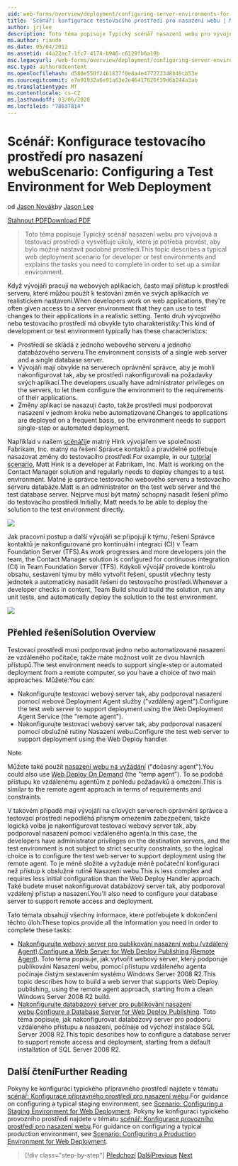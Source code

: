 ```yaml
---
uid: web-forms/overview/deployment/configuring-server-environments-for-web-deployment/scenario-configuring-a-test-environment-for-web-deployment
title: 'Scénář: konfigurace testovacího prostředí pro nasazení webu | Microsoft Docs'
author: jrjlee
description: Toto téma popisuje Typický scénář nasazení webu pro vývojová a testovací prostředí a vysvětluje úkoly, které je potřeba provést, aby bylo možné nastavit si...
ms.author: riande
ms.date: 05/04/2012
ms.assetid: 44a22ac7-1fc7-4174-b946-c6129fb6a19b
msc.legacyurl: /web-forms/overview/deployment/configuring-server-environments-for-web-deployment/scenario-configuring-a-test-environment-for-web-deployment
msc.type: authoredcontent
ms.openlocfilehash: d580e550f2461837f0e8a4e477273348b49cb53e
ms.sourcegitcommit: e7e91932a6e91a63e2e46417626f39d6b244a3ab
ms.translationtype: MT
ms.contentlocale: cs-CZ
ms.lasthandoff: 03/06/2020
ms.locfileid: "78637814"
---
```

# <a name="scenario-configuring-a-test-environment-for-web-deployment"></a><span data-ttu-id="f9656-103">Scénář: Konfigurace testovacího prostředí pro nasazení webu</span><span class="sxs-lookup"><span data-stu-id="f9656-103">Scenario: Configuring a Test Environment for Web Deployment</span></span>

<span data-ttu-id="f9656-104">od [Jason Novák](https://github.com/jrjlee)</span><span class="sxs-lookup"><span data-stu-id="f9656-104">by [Jason Lee](https://github.com/jrjlee)</span></span>

[<span data-ttu-id="f9656-105">Stáhnout PDF</span><span class="sxs-lookup"><span data-stu-id="f9656-105">Download PDF</span></span>](https://msdnshared.blob.core.windows.net/media/MSDNBlogsFS/prod.evol.blogs.msdn.com/CommunityServer.Blogs.Components.WeblogFiles/00/00/00/63/56/8130.DeployingWebAppsInEnterpriseScenarios.pdf)

> <span data-ttu-id="f9656-106">Toto téma popisuje Typický scénář nasazení webu pro vývojová a testovací prostředí a vysvětluje úkoly, které je potřeba provést, aby bylo možné nastavit podobné prostředí.</span><span class="sxs-lookup"><span data-stu-id="f9656-106">This topic describes a typical web deployment scenario for developer or test environments and explains the tasks you need to complete in order to set up a similar environment.</span></span>

<span data-ttu-id="f9656-107">Když vývojáři pracují na webových aplikacích, často mají přístup k prostředí serveru, které můžou použít k testování změn ve svých aplikacích ve realistickém nastavení.</span><span class="sxs-lookup"><span data-stu-id="f9656-107">When developers work on web applications, they're often given access to a server environment that they can use to test changes to their applications in a realistic setting.</span></span> <span data-ttu-id="f9656-108">Tento druh vývojového nebo testovacího prostředí má obvykle tyto charakteristiky:</span><span class="sxs-lookup"><span data-stu-id="f9656-108">This kind of development or test environment typically has these characteristics:</span></span>

- <span data-ttu-id="f9656-109">Prostředí se skládá z jednoho webového serveru a jednoho databázového serveru.</span><span class="sxs-lookup"><span data-stu-id="f9656-109">The environment consists of a single web server and a single database server.</span></span>
- <span data-ttu-id="f9656-110">Vývojáři mají obvykle na serverech oprávnění správce, aby je mohli nakonfigurovat tak, aby se prostředí nakonfigurovali na požadavky svých aplikací.</span><span class="sxs-lookup"><span data-stu-id="f9656-110">The developers usually have administrator privileges on the servers, to let them configure the environment to the requirements of their applications.</span></span>
- <span data-ttu-id="f9656-111">Změny aplikací se nasazují často, takže prostředí musí podporovat nasazení v jednom kroku nebo automatizované.</span><span class="sxs-lookup"><span data-stu-id="f9656-111">Changes to applications are deployed on a frequent basis, so the environment needs to support single-step or automated deployment.</span></span>

<span data-ttu-id="f9656-112">Například v našem [scénáři](../deploying-web-applications-in-enterprise-scenarios/enterprise-web-deployment-scenario-overview.md)je matný Hink vývojářem ve společnosti Fabrikam, Inc. matný na řešení Správce kontaktů a pravidelně potřebuje nasazovat změny do testovacího prostředí.</span><span class="sxs-lookup"><span data-stu-id="f9656-112">For example, in our [tutorial scenario](../deploying-web-applications-in-enterprise-scenarios/enterprise-web-deployment-scenario-overview.md), Matt Hink is a developer at Fabrikam, Inc. Matt is working on the Contact Manager solution and regularly needs to deploy changes to a test environment.</span></span> <span data-ttu-id="f9656-113">Matné je správce testovacího webového serveru a testovacího serveru databáze.</span><span class="sxs-lookup"><span data-stu-id="f9656-113">Matt is an administrator on the test web server and the test database server.</span></span> <span data-ttu-id="f9656-114">Nejprve musí být matný schopný nasadit řešení přímo do testovacího prostředí.</span><span class="sxs-lookup"><span data-stu-id="f9656-114">Initially, Matt needs to be able to deploy the solution to the test environment directly.</span></span>

![](scenario-configuring-a-test-environment-for-web-deployment/_static/image1.png)

<span data-ttu-id="f9656-115">Jak pracovní postup a další vývojáři se připojují k týmu, řešení Správce kontaktů je nakonfigurované pro kontinuální integraci (CI) v Team Foundation Server (TFS).</span><span class="sxs-lookup"><span data-stu-id="f9656-115">As work progresses and more developers join the team, the Contact Manager solution is configured for continuous integration (CI) in Team Foundation Server (TFS).</span></span> <span data-ttu-id="f9656-116">Kdykoli vývojář provede kontrolu obsahu, sestavení týmu by mělo vytvořit řešení, spustit všechny testy jednotek a automaticky nasadit řešení do testovacího prostředí.</span><span class="sxs-lookup"><span data-stu-id="f9656-116">Whenever a developer checks in content, Team Build should build the solution, run any unit tests, and automatically deploy the solution to the test environment.</span></span>

![](scenario-configuring-a-test-environment-for-web-deployment/_static/image2.png)

## <a name="solution-overview"></a><span data-ttu-id="f9656-117">Přehled řešení</span><span class="sxs-lookup"><span data-stu-id="f9656-117">Solution Overview</span></span>

<span data-ttu-id="f9656-118">Testovací prostředí musí podporovat jedno nebo automatizované nasazení ze vzdáleného počítače, takže máte možnost volit ze dvou hlavních přístupů.</span><span class="sxs-lookup"><span data-stu-id="f9656-118">The test environment needs to support single-step or automated deployment from a remote computer, so you have a choice of two main approaches.</span></span> <span data-ttu-id="f9656-119">Můžete:</span><span class="sxs-lookup"><span data-stu-id="f9656-119">You can:</span></span>

- <span data-ttu-id="f9656-120">Nakonfigurujte testovací webový server tak, aby podporoval nasazení pomocí webové Deployment Agent služby ("vzdálený agent").</span><span class="sxs-lookup"><span data-stu-id="f9656-120">Configure the test web server to support deployment using the Web Deployment Agent Service (the "remote agent").</span></span>
- <span data-ttu-id="f9656-121">Nakonfigurujte testovací webový server tak, aby podporoval nasazení pomocí obslužné rutiny Nasazení webu.</span><span class="sxs-lookup"><span data-stu-id="f9656-121">Configure the test web server to support deployment using the Web Deploy handler.</span></span>

> [!NOTE]
> <span data-ttu-id="f9656-122">Můžete také použít [nasazení webu na vyžádání](https://technet.microsoft.com/library/ee517345(WS.10).aspx) ("dočasný agent").</span><span class="sxs-lookup"><span data-stu-id="f9656-122">You could also use [Web Deploy On Demand](https://technet.microsoft.com/library/ee517345(WS.10).aspx) (the "temp agent").</span></span> <span data-ttu-id="f9656-123">To se podobá přístupu ke vzdálenému agentům z pohledu požadavků a omezení.</span><span class="sxs-lookup"><span data-stu-id="f9656-123">This is similar to the remote agent approach in terms of requirements and constraints.</span></span>

<span data-ttu-id="f9656-124">V takovém případě mají vývojáři na cílových serverech oprávnění správce a testovací prostředí nepodléhá přísným omezením zabezpečení, takže logická volba je nakonfigurovat testovací webový server tak, aby podporoval nasazení pomocí vzdáleného agenta.</span><span class="sxs-lookup"><span data-stu-id="f9656-124">In this case, the developers have administrator privileges on the destination servers, and the test environment is not subject to strict security constraints, so the logical choice is to configure the test web server to support deployment using the remote agent.</span></span> <span data-ttu-id="f9656-125">To je méně složité a vyžaduje méně počáteční konfiguraci než přístup k obslužné rutině Nasazení webu.</span><span class="sxs-lookup"><span data-stu-id="f9656-125">This is less complex and requires less initial configuration than the Web Deploy Handler approach.</span></span> <span data-ttu-id="f9656-126">Také budete muset nakonfigurovat databázový server tak, aby podporoval vzdálený přístup a nasazení.</span><span class="sxs-lookup"><span data-stu-id="f9656-126">You'll also need to configure your database server to support remote access and deployment.</span></span>

<span data-ttu-id="f9656-127">Tato témata obsahují všechny informace, které potřebujete k dokončení těchto úloh:</span><span class="sxs-lookup"><span data-stu-id="f9656-127">These topics provide all the information you need in order to complete these tasks:</span></span>

- <span data-ttu-id="f9656-128">[Nakonfigurujte webový server pro publikování nasazení webu (vzdálený Agent)](configuring-a-web-server-for-web-deploy-publishing-remote-agent.md).</span><span class="sxs-lookup"><span data-stu-id="f9656-128">[Configure a Web Server for Web Deploy Publishing (Remote Agent)](configuring-a-web-server-for-web-deploy-publishing-remote-agent.md).</span></span> <span data-ttu-id="f9656-129">Toto téma popisuje, jak vytvořit webový server, který podporuje publikování Nasazení webu, pomocí přístupu vzdáleného agenta počínaje čistým sestavením systému Windows Server 2008 R2.</span><span class="sxs-lookup"><span data-stu-id="f9656-129">This topic describes how to build a web server that supports Web Deploy publishing, using the remote agent approach, starting from a clean Windows Server 2008 R2 build.</span></span>
- <span data-ttu-id="f9656-130">[Nakonfigurujte databázový server pro publikování nasazení webu](configuring-a-database-server-for-web-deploy-publishing.md).</span><span class="sxs-lookup"><span data-stu-id="f9656-130">[Configure a Database Server for Web Deploy Publishing](configuring-a-database-server-for-web-deploy-publishing.md).</span></span> <span data-ttu-id="f9656-131">Toto téma popisuje, jak nakonfigurovat databázový server pro podporu vzdáleného přístupu a nasazení, počínaje od výchozí instalace SQL Server 2008 R2.</span><span class="sxs-lookup"><span data-stu-id="f9656-131">This topic describes how to configure a database server to support remote access and deployment, starting from a default installation of SQL Server 2008 R2.</span></span>

## <a name="further-reading"></a><span data-ttu-id="f9656-132">Další čtení</span><span class="sxs-lookup"><span data-stu-id="f9656-132">Further Reading</span></span>

<span data-ttu-id="f9656-133">Pokyny ke konfiguraci typického přípravného prostředí najdete v tématu [scénář: Konfigurace přípravného prostředí pro nasazení webu](scenario-configuring-a-staging-environment-for-web-deployment.md).</span><span class="sxs-lookup"><span data-stu-id="f9656-133">For guidance on configuring a typical staging environment, see [Scenario: Configuring a Staging Environment for Web Deployment](scenario-configuring-a-staging-environment-for-web-deployment.md).</span></span> <span data-ttu-id="f9656-134">Pokyny ke konfiguraci typického provozního prostředí najdete v tématu [scénář: Konfigurace provozního prostředí pro nasazení webu](scenario-configuring-a-production-environment-for-web-deployment.md).</span><span class="sxs-lookup"><span data-stu-id="f9656-134">For guidance on configuring a typical production environment, see [Scenario: Configuring a Production Environment for Web Deployment](scenario-configuring-a-production-environment-for-web-deployment.md).</span></span>

> [!div class="step-by-step"]
> <span data-ttu-id="f9656-135">[Předchozí](choosing-the-right-approach-to-web-deployment.md)
> [Další](scenario-configuring-a-staging-environment-for-web-deployment.md)</span><span class="sxs-lookup"><span data-stu-id="f9656-135">[Previous](choosing-the-right-approach-to-web-deployment.md)
[Next](scenario-configuring-a-staging-environment-for-web-deployment.md)</span></span>
